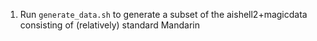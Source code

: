 1. Run `generate_data.sh` to generate a subset of the aishell2+magicdata consisting of (relatively) standard Mandarin